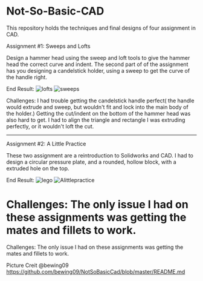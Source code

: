 # Not-So-Basic-CAD

This repository holds the techniques and final designs of four assignment in CAD.

Assignment #1: Sweeps and Lofts

Design a hammer head using the sweep and loft tools to give the hammer head the correct curve and indent. The second part of 
of the assignment has you designing a candelstick holder, using a sweep to get the curve of the handle right.

End Result: 
![lofts](media/lofts.PNG)
![sweeps](media/sweeps.PNG)

Challenges:
I had trouble getting the candelstick handle perfect( the handle would extrude and sweep, but wouldn't fit and lock into the main body of the holder.) Getting the cut/indent on the bottom of the hammer head was also hard to get. I had to align the triangle and rectangle I was extruding perfectly, or it wouldn't loft the cut.

---------------------------------------------------------------------------

Assignment #2: A Little Practice

These two assignment are a reintroduction to Solidworks and CAD. I had to design a circular pressure plate, and a rounded, hollow block, with a extruded hole on the top.

End Result: 
![lego](media/lego.PNG)
![Alittlepractice](media/ALittlePractice.PNG)

Challenges:
The only issue I had on these assignments was getting the mates and fillets to work.
=======
Challenges: The only issue I had on these assignments was getting the mates and fillets to work.

Picture Creit @bewing09 https://github.com/bewing09/NotSoBasicCad/blob/master/README.md
